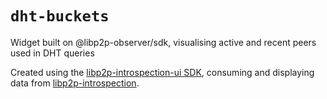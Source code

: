 # `dht-buckets`

Widget built on @libp2p-observer/sdk, visualising active and recent peers used in DHT queries

Created using the [libp2p-introspection-ui SDK](), consuming and displaying data from [libp2p-introspection]().
